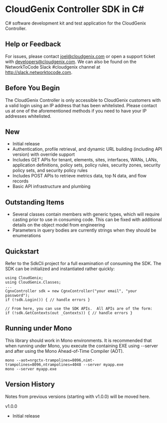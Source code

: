
# CloudGenix Controller SDK in C#
C# software development kit and test application for the CloudGenix Controller.

## Help or Feedback
For issues, please contact joel@cloudgenix.com or open a support ticket with developers@cloudgenix.com.  We can also be found on the NetworkToCode Slack #cloudgenix channel at http://slack.networktocode.com.

## Before You Begin
The CloudGenix Controller is only accessible to CloudGenix customers with a valid login using an IP address that has been whitelisted.  Please contact us at one of the aforementioned methods if you need to have your IP addresses whitelisted.

## New
- Initial release
- Authentication, profile retrieval, and dynamic URL building (including API version) with override support
- Includes GET APIs for tenant, elements, sites, interfaces, WANs, LANs, application definitions, policy sets, policy rules, security zones, security policy sets, and security policy rules
- Includes POST APIs to retrieve metrics data, top N data, and flow records
- Basic API infrastructure and plumbing

## Outstanding Items
- Several classes contain members with generic types, which will require casting prior to use in consuming code.  This can be fixed with additional details on the object model from engineering
- Parameters in query bodies are currently strings when they should be enumerations

## Quickstart
Refer to the SdkCli project for a full examination of consuming the SDK.  The SDK can be initialized and instantiated rather quickly:
```
using CloudGenix;
using CloudGenix.Classes;
...
CgnxController sdk = new CgnxController("your email", "your password");
if (!sdk.Login()) { // handle errors } 

// From here, you can use the SDK APIs.  All APIs are of the form:
if (!sdk.GetContexts(out _Contexts)) { // handle errors }
```

## Running under Mono
This library should work in Mono environments.  It is recommended that when running under Mono, you execute the containing EXE using --server and after using the Mono Ahead-of-Time Compiler (AOT).
```
mono --aot=nrgctx-trampolines=8096,nimt-trampolines=8096,ntrampolines=4048 --server myapp.exe
mono --server myapp.exe
```

## Version History
Notes from previous versions (starting with v1.0.0) will be moved here.

v1.0.0
- Initial release